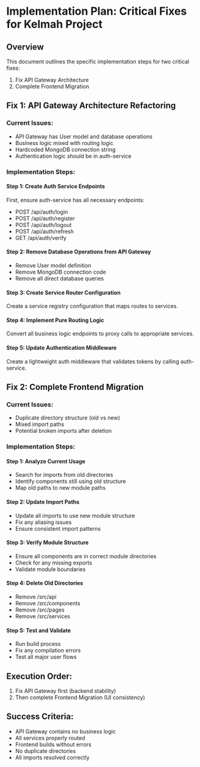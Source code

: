 # Implementation Plan: Critical Fixes for Kelmah Project

## Overview
This document outlines the specific implementation steps for two critical fixes:
1. Fix API Gateway Architecture
2. Complete Frontend Migration

## Fix 1: API Gateway Architecture Refactoring

### Current Issues:
- API Gateway has User model and database operations
- Business logic mixed with routing logic
- Hardcoded MongoDB connection string
- Authentication logic should be in auth-service

### Implementation Steps:

#### Step 1: Create Auth Service Endpoints
First, ensure auth-service has all necessary endpoints:
- POST /api/auth/login
- POST /api/auth/register
- POST /api/auth/logout
- POST /api/auth/refresh
- GET /api/auth/verify

#### Step 2: Remove Database Operations from API Gateway
- Remove User model definition
- Remove MongoDB connection code
- Remove all direct database queries

#### Step 3: Create Service Router Configuration
Create a service registry configuration that maps routes to services.

#### Step 4: Implement Pure Routing Logic
Convert all business logic endpoints to proxy calls to appropriate services.

#### Step 5: Update Authentication Middleware
Create a lightweight auth middleware that validates tokens by calling auth-service.

## Fix 2: Complete Frontend Migration

### Current Issues:
- Duplicate directory structure (old vs new)
- Mixed import paths
- Potential broken imports after deletion

### Implementation Steps:

#### Step 1: Analyze Current Usage
- Search for imports from old directories
- Identify components still using old structure
- Map old paths to new module paths

#### Step 2: Update Import Paths
- Update all imports to use new module structure
- Fix any aliasing issues
- Ensure consistent import patterns

#### Step 3: Verify Module Structure
- Ensure all components are in correct module directories
- Check for any missing exports
- Validate module boundaries

#### Step 4: Delete Old Directories
- Remove /src/api
- Remove /src/components
- Remove /src/pages
- Remove /src/services

#### Step 5: Test and Validate
- Run build process
- Fix any compilation errors
- Test all major user flows

## Execution Order:
1. Fix API Gateway first (backend stability)
2. Then complete Frontend Migration (UI consistency)

## Success Criteria:
- API Gateway contains no business logic
- All services properly routed
- Frontend builds without errors
- No duplicate directories
- All imports resolved correctly